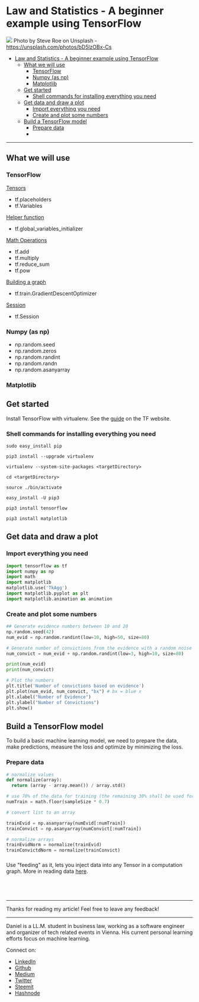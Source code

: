 # Law and Statistics - A beginner example using TensorFlow
[<img src="https://images.unsplash.com/photo-1530278761482-a352c8e3192c?ixlib=rb-0.3.5&ixid=eyJhcHBfaWQiOjEyMDd9&s=70c20f6eb1e412c2ae298211e04cef2f&auto=format&fit=crop&w=2764&q=80">](
https://unsplash.com/photos/bD5lzOBx-Cs)
Photo by Steve Roe on Unsplash - https://unsplash.com/photos/bD5lzOBx-Cs


<!-- TOC -->

- [Law and Statistics - A beginner example using TensorFlow](#law-and-statistics---a-beginner-example-using-tensorflow)
	- [What we will use](#what-we-will-use)
		- [TensorFlow](#tensorflow)
		- [Numpy (as np)](#numpy-as-np)
		- [Matplotlib](#matplotlib)
	- [Get started](#get-started)
		- [Shell commands for installing everything you need](#shell-commands-for-installing-everything-you-need)
	- [Get data and draw a plot](#get-data-and-draw-a-plot)
		- [Import everything you need](#import-everything-you-need)
		- [Create and plot some numbers](#create-and-plot-some-numbers)
	- [Build a TensorFlow model](#build-a-tensorflow-model)
		- [Prepare data](#prepare-data)
		- [](#)

<!-- /TOC -->

---
## What we will use

### TensorFlow

[Tensors](https://www.tensorflow.org/programmers_guide/tensors)
- tf.placeholders
- tf.Variables

[Helper function](https://www.tensorflow.org/programmers_guide/variables#initializing_variables)
- tf.global_variables_initializer

[Math Operations](https://www.tensorflow.org/api_guides/python/math_ops)
- tf.add
- tf.multiply
- tf.reduce_sum
- tf.pow

[Building a graph](https://www.tensorflow.org/programmers_guide/graphs#building_a_tfgraph)
- tf.train.GradientDescentOptimizer

[Session](https://www.tensorflow.org/programmers_guide/graphs#executing_a_graph_in_a_tfsession)
- tf.Session

### Numpy (as np)

- np.random.seed
- np.random.zeros
- np.random.randint
- np.random.randn
- np.random.asanyarray

### Matplotlib



## Get started

Install TensorFlow with virtualenv. See the [guide](https://www.tensorflow.org/install/install_mac) on the TF website.

### Shell commands for installing everything you need

```shell
sudo easy_install pip

pip3 install --upgrade virtualenv 

virtualenv --system-site-packages <targetDirectory>

cd <targetDirectory>

source ./bin/activate 

easy_install -U pip3

pip3 install tensorflow 

pip3 install matplotlib

```
## Get data and draw a plot

### Import everything you need

```python
import tensorflow as tf
import numpy as np
import math
import matplotlib  
matplotlib.use('TkAgg')   
import matplotlib.pyplot as plt  
import matplotlib.animation as animation
```

### Create and plot some numbers

```python
## Generate evidence numbers between 10 and 20
np.random.seed(42)
num_evid = np.random.randint(low=10, high=50, size=80)

# Generate number of convictions from the evidence with a random noise added
num_convict = num_evid + np.random.randint(low=3, high=10, size=80)

print(num_evid)
print(num_convict)

# Plot the numbers
plt.title('Number of convictions based on evidence')
plt.plot(num_evid, num_convict, "bx") # bx = blue x
plt.xlabel("Number of Evidence")
plt.ylabel("Number of Convictions")
plt.show()
```

## Build a TensorFlow model 

To build a basic machine learning model, we need to prepare the data, make predictions, measure the loss and optimize by minimizing the loss.

### Prepare data

```python
# normalize values
def normalize(array):
  return (array - array.mean()) / array.std()

# use 70% of the data for training (the remaining 30% shall be used for testing)
numTrain = math.floor(sampleSize * 0.7)

# convert list to an array 

trainEvid = np.asanyarray(numEvid[:numTrain])
trainConvict = np.asanyarray(numConvict[:numTrain])

# normalize arrays
trainEvidNorm = normalize(trainEvid)
trainConvictdNorm = normalize(trainConvict)
```

### 

Use "feeding" as it, lets you inject data into any Tensor in a computation graph. More in reading data [here](https://www.tensorflow.org/api_guides/python/reading_data#Feeding).


```python

```
```python

```
```python

```
```python

```

---

Thanks for reading my article! Feel free to leave any feedback! 

---

Daniel is a LL.M. student in business law, working as a software engineer and organizer of tech related events in Vienna. 
His current personal learning efforts focus on machine learning. 

Connect on:
- [LinkedIn](https://www.linkedin.com/in/createdd) 
- [Github](https://github.com/Createdd)
- [Medium](https://medium.com/@ddcreationstudi)
- [Twitter](https://twitter.com/DDCreationStudi)
- [Steemit](https://steemit.com/@createdd)
- [Hashnode](https://hashnode.com/@DDCreationStudio)

<!-- Written by Daniel Deutsch (deudan1010@gmail.com) -->